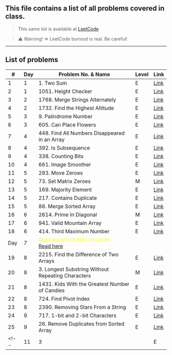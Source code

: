## This file contains a list of all problems covered in class.
 
> This same list is available at [LeetCode](https://leetcode.com/problem-list/ajer4v8m/)

> ⚠️ Warning!  => LeetCode burnout is real. Be careful!

---
## List of problems

| #    | Day  | Problem No. & Name | Level | Link    |
|------|----------|--------------------|-------|---------|
| 1    | 1        | 1. Two Sum      | E | [Link](https://leetcode.com/problems/two-sum/)|
| 2    | 1        | 1051. Height Checker        | E| [Link](https://leetcode.com/problems/height-checker)|
| 3    | 2        | 1768. Merge Strings Alternately | E | [Link](https://leetcode.com/problems/merge-strings-alternately)|
| 4    | 2        | 1732. Find the Highest Altitude | E | [Link](https://leetcode.com/problems/find-the-highest-altitude/)|
| 5    | 3        | 9. Palindrome Number | E | [Link](https://leetcode.com/problems/palindrome-number/)|
| 6    | 3        | 605. Can Place Flowers | E | [Link](https://leetcode.com/problems/can-place-flowers/)|
| 7    | 4        | 448. Find All Numbers Disappeared in an Array | E | [Link](https://leetcode.com/problems/find-all-numbers-disappeared-in-an-array/)|
| 8    | 4        | 392. Is Subsequence | E | [Link](https://leetcode.com/problems/is-subsequence)|
| 9    | 4        | 338. Counting Bits | E | [Link](https://leetcode.com/problems/counting-bits/)|
| 10    | 4        | 661. Image Smoother | E | [Link](https://leetcode.com/problems/image-smoother/)|
| 11    | 5        | 283. Move Zeroes | E | [Link](https://leetcode.com/problems/move-zeroes/)|
| 12    | 5        | 73. Set Matrix Zeroes | M | [Link](https://leetcode.com/problems/set-matrix-zeroes)|
| 13    | 5        | 169. Majority Element | E | [Link](https://leetcode.com/problems/majority-element)|
| 14    | 5        | 217. Contains Duplicate  | E | [Link](https://leetcode.com/problems/contains-duplicate)|
| 15    | 5        | 88. Merge Sorted Array | E | [Link](https://leetcode.com/problems/merge-sorted-array/)|
| 16    | 6        | 2614. Prime In Diagonal | M | [Link](https://leetcode.com/problems/prime-in-diagonal/)|
| 17    | 6        | 941. Valid Mountain Array | E | [Link](https://leetcode.com/problems/valid-mountain-array/)|
| 18    | 6        | 414. Third Maximum Number | E | [Link](https://leetcode.com/problems/third-maximum-number/)|
| Day  | 7        | <span style="color: yellow;"> Read about set data structure. &nbsp;&nbsp;&nbsp;&nbsp;&nbsp;</span> [Read here](./DataStructures/set.md)|
| 19    | 8        | 2215. Find the Difference of Two Arrays | E | [Link](https://leetcode.com/problems/find-the-difference-of-two-arrays/)|
| 20    | 8        | 3. Longest Substring Without Repeating Characters | M | [Link](https://leetcode.com/problems/longest-substring-without-repeating-characters/)|
| 21    | 8        | 1431. Kids With the Greatest Number of Candies | E | [Link](https://leetcode.com/problems/kids-with-the-greatest-number-of-candies/)|
| 22    | 8        | 724. Find Pivot Index  | E | [Link](https://leetcode.com/problems/find-pivot-index/)|
| 23    | 8        | 2390. Removing Stars From a String | E | [Link](https://leetcode.com/problems/removing-stars-from-a-string/)|
| 24    | 9        | 717. 1-bit and 2-bit Characters | E | [Link](https://leetcode.com/problems/1-bit-and-2-bit-characters/)|
| 25    | 9        | 26. Remove Duplicates from Sorted Array | E | [Link](https://leetcode.com/problems/remove-duplicates-from-sorted-array/)|
<!-- | 11    | 3        |  | E | [Link]()| -->